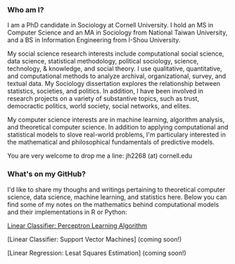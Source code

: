 ### Who am I?

I am a PhD candidate in Sociology at Cornell University. I hold an MS in Computer Science and an MA in Sociology from National Taiwan University, and a BS in Information Engineering from I-Shou University.

My social science research interests include computational social science, data science, statistical methodology, political sociology, science, technology, & knowledge, and social theory. I use qualitative, quantitative, and computational methods to analyze archival, organizational, survey, and textual data. My Sociology dissertation explores the relationship between statistics, societies, and politics. In addition, I have been involved in research projects on a variety of substantive topics, such as trust, democractic politics, world society, social networks, and elites.

My computer science interests are in machine learning, algorithm analysis, and theoretical computer science. In addition to applying computational and statistical models to slove real-world problems, I'm particulary interested in the mathematical and philosophical fundamentals of predictive models. 

You are very welcome to drop me a line: jh2268 (at) cornell.edu

### What's on my GitHub?

I'd like to share my thoughs and writings pertaining to theoretical computer science, data science, machine learning, and statistics here. Below you can find some of my notes on the mathematics behind computational models and their implementations in R or Python:

[Linear Classifier: Perceptron Learning Algorithm](https://jingmaoho.github.io/research)

[Linear Classifier: Support Vector Machines] (coming soon!)

[Linear Regression: Lesat Squares Estimation] (coming soon!)



